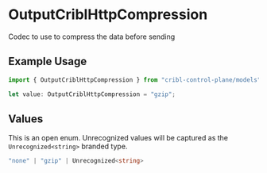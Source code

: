 # OutputCriblHttpCompression

Codec to use to compress the data before sending

## Example Usage

```typescript
import { OutputCriblHttpCompression } from "cribl-control-plane/models";

let value: OutputCriblHttpCompression = "gzip";
```

## Values

This is an open enum. Unrecognized values will be captured as the `Unrecognized<string>` branded type.

```typescript
"none" | "gzip" | Unrecognized<string>
```